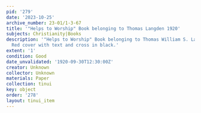 ```yaml
---
pid: '279'
date: '2023-10-25'
archive_number: 23-01/1-3-67
title: '"Helps to Worship" Book belonging to Thomas Langden 1920'
subjects: Christianity|Books
description: '"Helps to Worship" Book belonging to Thomas William S. Langden. 1920.
  Red cover with text and cross in black.'
extent: '1'
condition: Good
date_unvalidated: '1920-09-30T12:30:00Z'
creator: Unknown
collector: Unknown
materials: Paper
collection: tinui
key: object
order: '278'
layout: tinui_item
---
```

